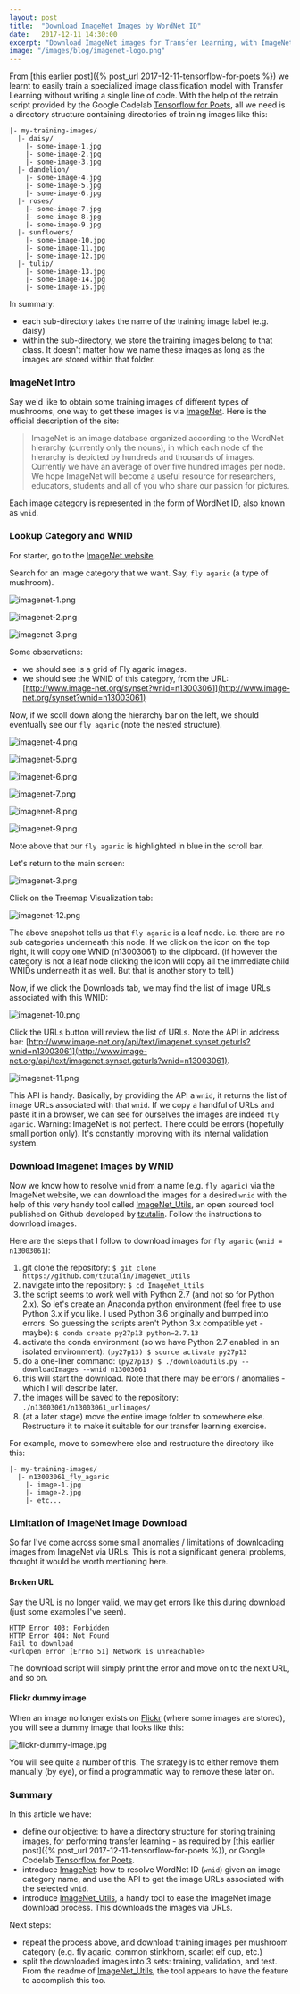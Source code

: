 ```yaml
---
layout: post
title:  "Download ImageNet Images by WordNet ID"
date:   2017-12-11 14:30:00
excerpt: "Download ImageNet images for Transfer Learning, with ImageNet-Utils"
image: "/images/blog/imagenet-logo.png"
---
```


From [this earlier post]({% post_url 2017-12-11-tensorflow-for-poets %}) we learnt to easily train a specialized image classification model with Transfer Learning without writing a single line of code. With the help of the retrain script provided by the Google Codelab [Tensorflow for Poets](https://codelabs.developers.google.com/codelabs/tensorflow-for-poets/#0), all we need is a directory structure containing directories of training images like this:

```
|- my-training-images/
  |- daisy/
    |- some-image-1.jpg
    |- some-image-2.jpg
    |- some-image-3.jpg
  |- dandelion/
    |- some-image-4.jpg
    |- some-image-5.jpg
    |- some-image-6.jpg
  |- roses/
    |- some-image-7.jpg
    |- some-image-8.jpg
    |- some-image-9.jpg
  |- sunflowers/
    |- some-image-10.jpg
    |- some-image-11.jpg
    |- some-image-12.jpg
  |- tulip/
    |- some-image-13.jpg
    |- some-image-14.jpg
    |- some-image-15.jpg
```

In summary:

- each sub-directory takes the name of the training image label (e.g. daisy)
- within the sub-directory, we store the training images belong to that class. It doesn't matter how we name these images as long as the images are stored within that folder.

### ImageNet Intro

Say we'd like to obtain some training images of different types of mushrooms, one way to get these images is via [ImageNet](http://www.image-net.org/). Here is the official description of the site:

> ImageNet is an image database organized according to the WordNet hierarchy (currently only the nouns), in which each node of the hierarchy is depicted by hundreds and thousands of images. Currently we have an average of over five hundred images per node. We hope ImageNet will become a useful resource for researchers, educators, students and all of you who share our passion for pictures. 

Each image category is represented in the form of WordNet ID, also known as `wnid`.

### Lookup Category and WNID

For starter, go to the [ImageNet website](http://www.image-net.org/).

Search for an image category that we want. Say, `fly agaric` (a type of mushroom).

![imagenet-1.png](/images/blog/imagenet-1.png)

![imagenet-2.png](/images/blog/imagenet-2.png)

![imagenet-3.png](/images/blog/imagenet-3.png)

Some observations:

- we should see is a grid of Fly agaric images.
- we should see the WNID of this category, from the URL: [http://www.image-net.org/synset?wnid=n13003061](http://www.image-net.org/synset?wnid=n13003061)

Now, if we scoll down along the hierarchy bar on the left, we should eventually see our `fly agaric` (note the nested structure).

![imagenet-4.png](/images/blog/imagenet-4.png)

![imagenet-5.png](/images/blog/imagenet-5.png)

![imagenet-6.png](/images/blog/imagenet-6.png)

![imagenet-7.png](/images/blog/imagenet-7.png)

![imagenet-8.png](/images/blog/imagenet-8.png)

![imagenet-9.png](/images/blog/imagenet-9.png)

Note above that our `fly agaric` is highlighted in blue in the scroll bar.

Let's return to the main screen:

![imagenet-3.png](/images/blog/imagenet-3.png)

Click on the Treemap Visualization tab:

![imagenet-12.png](/images/blog/imagenet-12.png)

The above snapshot tells us that `fly agaric` is a leaf node. i.e. there are no sub categories underneath this node. If we click on the icon on the top right, it will copy one WNID (n13003061) to the clipboard. (if however the category is not a leaf node clicking the icon will copy all the immediate child WNIDs underneath it as well. But that is another story to tell.)

Now, if we click the Downloads tab, we may find the list of image URLs associated with this WNID:

![imagenet-10.png](/images/blog/imagenet-10.png)

Click the URLs button will review the list of URLs. Note the API in address bar: [http://www.image-net.org/api/text/imagenet.synset.geturls?wnid=n13003061](http://www.image-net.org/api/text/imagenet.synset.geturls?wnid=n13003061).

![imagenet-11.png](/images/blog/imagenet-11.png)

This API is handy. Basically, by providing the API a `wnid`, it returns the list of image URLs associated with that `wnid`. If we copy a handful of URLs and paste it in a browser, we can see for ourselves the images are indeed `fly agaric`. Warning: ImageNet is not perfect. There could be errors (hopefully small portion only). It's constantly improving with its internal validation system.

### Download Imagenet Images by WNID

Now we know how to resolve `wnid` from a name (e.g. `fly agaric`) via the ImageNet website, we can download the images for a desired `wnid` with the help of this very handy tool called [ImageNet_Utils](https://github.com/tzutalin/ImageNet_Utils), an open sourced tool published on Github developed by [tzutalin](https://github.com/tzutalin). Follow the instructions to download images.

Here are the steps that I follow to download images for `fly agaric` (`wnid = n13003061`):

1. git clone the repository:
    `$ git clone https://github.com/tzutalin/ImageNet_Utils`
2. navigate into the repository:
    `$ cd ImageNet_Utils`
3. the script seems to work well with Python 2.7 (and not so for Python 2.x). So let's create an Anaconda python environment (feel free to use Python 3.x if you like. I used Python 3.6 originally and bumped into errors. So guessing the scripts aren't Python 3.x compatible yet - maybe):
    `$ conda create py27p13 python=2.7.13`
4. activate the conda environment (so we have Python 2.7 enabled in an isolated environment):
    `(py27p13) $ source activate py27p13`
5. do a one-liner command:
    `(py27p13) $ ./downloadutils.py --downloadImages --wnid n13003061`
6. this will start the download. Note that there may be errors / anomalies - which I will describe later. 
7. the images will be saved to the repository: `./n13003061/n13003061_urlimages/`
8. (at a later stage) move the entire image folder to somewhere else. Restructure it to make it suitable for our transfer learning exercise.

For example, move to somewhere else and restructure the directory like this:

```
|- my-training-images/
  |- n13003061_fly_agaric
    |- image-1.jpg
    |- image-2.jpg
    |- etc...
```
    
### Limitation of ImageNet Image Download

So far I've come across some small anomalies / limitations of downloading images from ImageNet via URLs. This is not a significant general problems, thought it would be worth mentioning here.

#### Broken URL

Say the URL is no longer valid, we may get errors like this during download (just some examples I've seen).

```
HTTP Error 403: Forbidden
HTTP Error 404: Not Found
Fail to download
<urlopen error [Errno 51] Network is unreachable>
```

The download script will simply print the error and move on to the next URL, and so on.

#### Flickr dummy image

When an image no longer exists on [Flickr](https://www.flickr.com/) (where some images are stored), you will see a dummy image that looks like this:

![flickr-dummy-image.jpg](/images/blog/flickr-dummy-image.jpg)

You will see quite a number of this. The strategy is to either remove them manually (by eye), or find a programmatic way to remove these later on.

### Summary

In this article we have:

- define our objective: to have a directory structure for storing training images, for performing transfer learning - as required by [this earlier post]({% post_url 2017-12-11-tensorflow-for-poets %}), or Google Codelab [Tensorflow for Poets](https://codelabs.developers.google.com/codelabs/tensorflow-for-poets/#0).
- introduce [ImageNet](http://www.image-net.org/): how to resolve WordNet ID (`wnid`) given an image category name, and use the API to get the image URLs associated with the selected `wnid`.
- introduce [ImageNet_Utils](https://github.com/tzutalin/ImageNet_Utils), a handy tool to ease the ImageNet image download process. This downloads the images via URLs.

Next steps:

- repeat the process above, and download training images per mushroom category (e.g. fly agaric, common stinkhorn, scarlet elf cup, etc.)
- split the downloaded images into 3 sets: training, validation, and test. From the readme of [ImageNet_Utils](https://github.com/tzutalin/ImageNet_Utils), the tool appears to have the feature to accomplish this too.